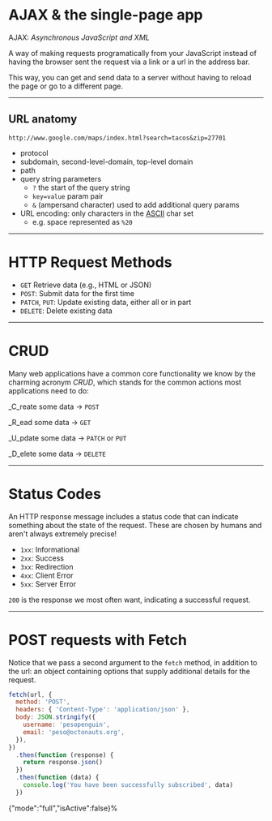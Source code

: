 # AJAX & the single-page app

AJAX: _Asynchronous JavaScript and XML_

A way of making requests programatically from your JavaScript instead of having the browser sent the request via a link or a url in the address bar.

This way, you can get and send data to a server without having to reload the page or go to a different page.

---

## URL anatomy

`http://www.google.com/maps/index.html?search=tacos&zip=27701`

- protocol
- subdomain, second-level-domain, top-level domain
- path
- query string parameters
  - `?` the start of the query string
  - `key=value` param pair
  - `&` (ampersand character) used to add additional query params
- URL encoding: only characters in the [ASCII](https://en.wikipedia.org/wiki/ASCII) char set
  - e.g. space represented as `%20`

---

# HTTP Request Methods

- `GET` Retrieve data (e.g., HTML or JSON)
- `POST`: Submit data for the first time
- `PATCH`, `PUT`: Update existing data, either all or in part
- `DELETE`: Delete existing data

---

# CRUD

Many web applications have a common core functionality we know by the charming acronym _CRUD_, which stands for the common actions most applications need to do:

\_C_reate some data -> `POST`

\_R_ead some data -> `GET`

\_U_pdate some data -> `PATCH` or `PUT`

\_D_elete some data -> `DELETE`

---

# Status Codes

An HTTP response message includes a status code that can indicate something about the state of the request. These are chosen by humans and aren't always extremely precise!

- `1xx`: Informational
- `2xx`: Success
- `3xx`: Redirection
- `4xx`: Client Error
- `5xx`: Server Error

`200` is the response we most often want, indicating a successful request.

---

# POST requests with Fetch

Notice that we pass a second argument to the `fetch` method, in addition to the url: an object containing options that supply additional details for the request.

```js
fetch(url, {
  method: 'POST',
  headers: { 'Content-Type': 'application/json' },
  body: JSON.stringify({
    username: 'pesopenguin',
    email: 'peso@octonauts.org',
  }),
})
  .then(function (response) {
    return response.json()
  })
  .then(function (data) {
    console.log('You have been successfully subscribed', data)
  })
```
{"mode":"full","isActive":false}%